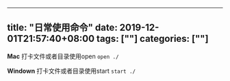 ﻿
---
title: "日常使用命令"
date: 2019-12-01T21:57:40+08:00
tags: [""]
categories: [""]
---

<!--more-->


**Mac**
打卡文件或者目录使用open
`open ./`

**Windown**
打卡文件或者目录使用start
`start ./`
